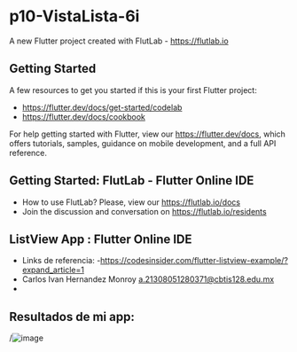 # p10-VistaLista-6i

A new Flutter project created with FlutLab - https://flutlab.io

## Getting Started

A few resources to get you started if this is your first Flutter project:

- https://flutter.dev/docs/get-started/codelab
- https://flutter.dev/docs/cookbook

For help getting started with Flutter, view our
https://flutter.dev/docs, which offers tutorials,
samples, guidance on mobile development, and a full API reference.

## Getting Started: FlutLab - Flutter Online IDE

- How to use FlutLab? Please, view our https://flutlab.io/docs
- Join the discussion and conversation on https://flutlab.io/residents

## ListView App : Flutter Online IDE

- Links de referencia:
-https://codesinsider.com/flutter-listview-example/?expand_article=1
- Carlos Ivan Hernandez Monroy a.21308051280371@cbtis128.edu.mx
- 
## Resultados de mi app:
  /![image](https://github.com/Hernandezc128/p10_listView_6I/assets/143743758/6718569f-0bc9-4036-bde8-6ae323eb802d)

